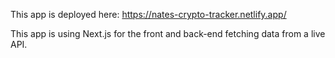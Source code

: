This app is deployed here: https://nates-crypto-tracker.netlify.app/

This app is using Next.js for the front and back-end fetching data from a live API.
